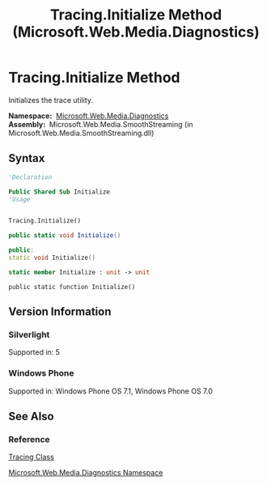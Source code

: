 ﻿---
title: Tracing.Initialize Method  (Microsoft.Web.Media.Diagnostics)
TOCTitle: Initialize Method
ms:assetid: M:Microsoft.Web.Media.Diagnostics.Tracing.Initialize
ms:mtpsurl: https://msdn.microsoft.com/en-us/library/microsoft.web.media.diagnostics.tracing.initialize(v=VS.95)
ms:contentKeyID: 46307627
ms.date: 05/31/2012
mtps_version: v=VS.95
f1_keywords:
- Microsoft.Web.Media.Diagnostics.Tracing.Initialize
dev_langs:
- csharp
- jscript
- vb
- FSharp
- cpp
api_location:
- Microsoft.Web.Media.SmoothStreaming.dll
api_name:
- Microsoft.Web.Media.Diagnostics.Tracing.Initialize
api_type:
- Managed
topic_type:
- apiref
- kbSyntax
product_family_name: VS
ROBOTS: INDEX,FOLLOW
---

# Tracing.Initialize Method

Initializes the trace utility.

**Namespace:**  [Microsoft.Web.Media.Diagnostics](microsoft-web-media-diagnostics-namespace_1.md)  
**Assembly:**  Microsoft.Web.Media.SmoothStreaming (in Microsoft.Web.Media.SmoothStreaming.dll)

## Syntax

```vb
'Declaration

Public Shared Sub Initialize
'Usage


Tracing.Initialize()
```

```csharp
public static void Initialize()
```

```cpp
public:
static void Initialize()
```

``` fsharp
static member Initialize : unit -> unit 
```

```jscript
public static function Initialize()
```

## Version Information

### Silverlight

Supported in: 5  

### Windows Phone

Supported in: Windows Phone OS 7.1, Windows Phone OS 7.0  

## See Also

### Reference

[Tracing Class](tracing-class-microsoft-web-media-diagnostics_1.md)

[Microsoft.Web.Media.Diagnostics Namespace](microsoft-web-media-diagnostics-namespace_1.md)

